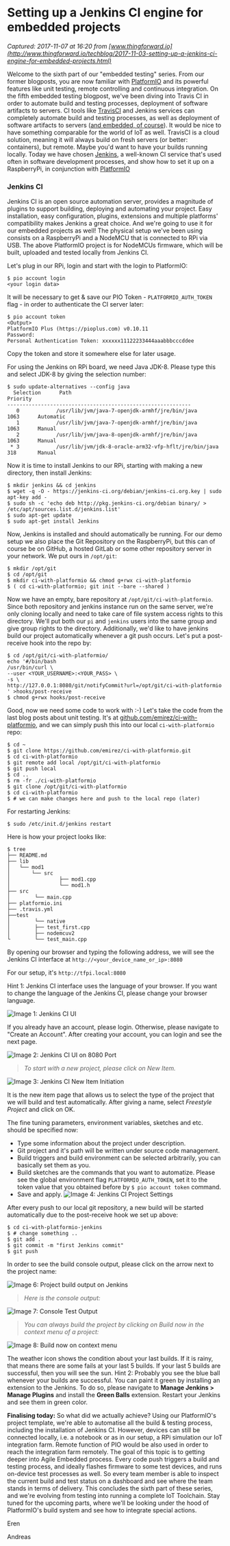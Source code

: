 # Setting up a Jenkins CI engine for embedded projects

_Captured: 2017-11-07 at 16:20 from [www.thingforward.io](http://www.thingforward.io/techblog/2017-11-03-setting-up-a-jenkins-ci-engine-for-embedded-projects.html)_

Welcome to the sixth part of our "embedded testing" series. From our former blogposts, you are now familiar with [PlatformIO](http://platformio.org) and its powerful features like unit testing, remote controlling and continuous integration. On the fifth embedded testing blogpost, we've been diving into Travis CI in order to automate build and testing processes, deployment of software artifacts to servers. CI tools like [TravisCI](https://travis-ci.org) and Jenkins services can completely automate build and testing processes, as well as deployment of software artifacts to servers ([and embedded, of course](http://www.thingforward.io/techblog/2017-09-18-embedded-testing-with-platformio-part-4-continuous-integration.html)). It would be nice to have something comparable for the world of IoT as well. TravisCI is a cloud solution, meaning it will always build on fresh servers (or better: containers), but remote. Maybe you'd want to have your builds running locally. Today we have chosen [Jenkins](https://jenkins.io/), a well-known CI service that's used often in software development processes, and show how to set it up on a RaspberryPi, in conjunction with [PlatformIO](http://platformio.org)

### Jenkins CI

Jenkins CI is an open source automation server, provides a magnitude of plugins to support building, deploying and automating your project. Easy installation, easy configuration, plugins, extensions and multiple platforms' compatibility makes Jenkins a great choice. And we're going to use it for our embedded projects as well! The physical setup we've been using consists on a RaspberryPi and a NodeMCU that is connected to RPi via USB. The above PlatformIO project is for NodeMCUs firmware, which will be built, uploaded and tested locally from Jenkins CI.

Let's plug in our RPi, login and start with the login to PlatformIO:
    
    
    $ pio account login
    <your login data>

It will be necessary to get & save our PIO Token - `PLATFORMIO_AUTH_TOKEN` flag - in order to authenticate the CI server later:
    
    
    $ pio account token
    <Output>
    PlatformIO Plus (https://pioplus.com) v0.10.11
    Password:
    Personal Authentication Token: xxxxxx11122233444aaabbbcccddee

Copy the token and store it somewhere else for later usage.

For using the Jenkins on RPi board, we need Java JDK-8. Please type this and select JDK-8 by giving the selection number:
    
    
    $ sudo update-alternatives --config java
      Selection      Path                                                   Priority
    ------------------------------------------------------------
       0            /usr/lib/jvm/java-7-openjdk-armhf/jre/bin/java          1063      Automatic
       1            /usr/lib/jvm/java-7-openjdk-armhf/jre/bin/java          1063      Manual
       2            /usr/lib/jvm/java-8-openjdk-armhf/jre/bin/java          1063      Manual
     * 3            /usr/lib/jvm/jdk-8-oracle-arm32-vfp-hflt/jre/bin/java   318       Manual

Now it is time to install Jenkins to our RPi, starting with making a new directory, then install Jenkins:
    
    
    $ mkdir jenkins && cd jenkins
    $ wget -q -O - https://jenkins-ci.org/debian/jenkins-ci.org.key | sudo apt-key add -
    $ sudo sh -c 'echo deb http://pkg.jenkins-ci.org/debian binary/ > /etc/apt/sources.list.d/jenkins.list'
    $ sudo apt-get update
    $ sudo apt-get install Jenkins

Now, Jenkins is installed and should automatically be running. For our demo setup we also place the Git Repository on the RaspberryPi, but this can of course be on GitHub, a hosted GitLab or some other repository server in your network. We put ours in `/opt/git`:
    
    
    $ mkdir /opt/git 
    $ cd /opt/git
    $ mkdir ci-with-platformio && chmod g+rwx ci-with-platformio
    $ ( cd ci-with-platformio; git init --bare --shared )

Now we have an empty, bare repository at `/opt/git/ci-with-platformio`. Since both repository and jenkins instance run on the same server, we're only cloning locally and need to take care of file system access rights to this directory. We'll put both our `pi` and `jenkins` users into the same group and give group rights to the directory. Additionally, we'd like to have jenkins build our project automatically whenever a git push occurs. Let's put a post-receive hook into the repo by:
    
    
    $ cd /opt/git/ci-with-platformio/
    echo '#/bin/bash
    /usr/bin/curl \
    --user <YOUR_USERNAME>:<YOUR_PASS> \ 
    -s \
    http://127.0.0.1:8080/git/notifyCommit?url=/opt/git/ci-with-platformio
    ' >hooks/post-receive
    $ chmod g+rwx hooks/post-receive

Good, now we need some code to work with :-) Let's take the code from the last blog posts about unit testing. It's at [github.com/emirez/ci-with-platformio](https://github.com/emirez/ci-with-platformio.git), and we can simply push this into our local `ci-with-platformio` repo:
    
    
    $ cd ~
    $ git clone https://github.com/emirez/ci-with-platformio.git
    $ cd ci-with-platformio
    $ git remote add local /opt/git/ci-with-platformio
    $ git push local
    $ cd ..
    $ rm -fr ./ci-with-platformio
    $ git clone /opt/git/ci-with-platformio
    $ cd ci-with-platformio
    $ # we can make changes here and push to the local repo (later)

For restarting Jenkins:
    
    
    $ sudo /etc/init.d/jenkins restart

Here is how your project looks like:
    
    
    $ tree
    ├── README.md
    ├── lib
    │   └── mod1
    │       └── src
    │                ├── mod1.cpp
    │                └── mod1.h
    ├── src
    │        └── main.cpp
    ├── platformio.ini
    ├── .travis.yml
    ├──test
    │        └── native
    │        ├── test_first.cpp
    │        ├── nodemcuv2
    └        └── test_main.cpp

By opening our browser and typing the following address, we will see the Jenkins CI interface at `http://<your_device_name_or_ip>:8080`

For our setup, it's `http://tfpi.local:8080`

Hint 1: Jenkins CI interface uses the language of your browser. If you want to change the language of the Jenkins CI, please change your browser language.

![Image 1: Jenkins CI UI](http://www.thingforward.io/fileadmin/user_upload/bp8/1.png)

If you already have an account, please login. Otherwise, please navigate to "Create an Account". After creating your account, you can login and see the next page.

![Image 2: Jenkins CI UI on 8080 Port](http://www.thingforward.io/fileadmin/user_upload/bp8/2.png)

> _To start with a new project, please click on New Item._

![Image 3: Jenkins CI New Item Initiation](http://www.thingforward.io/fileadmin/user_upload/bp8/3.png)

It is the new item page that allows us to select the type of the project that we will build and test automatically. After giving a name, select _Freestyle Project_ and click on OK.

The fine tuning parameters, environment variables, sketches and etc. should be specified now:

  * Type some information about the project under description.
  * Git project and it's path will be written under source code management.
  * Build triggers and build environment can be selected arbitrarily, you can basically set them as you.
  * Build sketches are the commands that you want to automatize. Please see the global environment flag `PLATFORMIO_AUTH_TOKEN`, set it to the token value that you obtained before by `$ pio account token` command.
  * Save and apply.
![Image 4: Jenkins CI Project Settings](http://www.thingforward.io/fileadmin/user_upload/bp8/4.png)

After every push to our local git repository, a new build will be started automatically due to the post-receive hook we set up above:
    
    
    $ cd ci-with-platformio-jenkins
    $ # change something ..
    $ git add .
    $ git commit -m "first Jenkins commit"
    $ git push

In order to see the build console output, please click on the arrow next to the project name:

![Image 6: Project build output on Jenkins](http://www.thingforward.io/fileadmin/user_upload/bp8/6.png)

> _Here is the console output:_

![Image 7: Console Test Output](http://www.thingforward.io/fileadmin/user_upload/bp8/7.png)

> _You can always build the project by clicking on Build now in the context menu of a project:_

![Image 8: Build now on context menu](http://www.thingforward.io/fileadmin/user_upload/bp8/8.png)

The weather icon shows the condition about your last builds. If it is rainy, that means there are some fails at your last 5 builds. If your last 5 builds are successful, then you will see the sun. Hint 2: Probably you see the blue ball whenever your builds are successful. You can paint it green by installing an extension to the Jenkins. To do so, please navigate to **Manage Jenkins > Manage Plugins** and install the **Green Balls** extension. Restart your Jenkins and see them in green color.

**Finalising today:** So what did we actually achieve? Using our PlatformIO's project template, we're able to automatise all the build & testing process, including the installation of Jenkins CI. However, devices can still be connected locally, i.e. a notebook or as in our setup, a RPi simulation our IoT integration farm. Remote function of PIO would be also used in order to reach the integration farm remotely. The goal of this topic is to getting deeper into Agile Embedded process. Every code push triggers a build and testing process, and ideally flashes firmware to some test devices, and runs on-device test processes as well. So every team member is able to inspect the current build and test status on a dashboard and see where the team stands in terms of delivery. This concludes the sixth part of these series, and we're evolving from testing into running a complete IoT Toolchain. Stay tuned for the upcoming parts, where we'll be looking under the hood of PlatformIO's build system and see how to integrate special actions.

Eren

Andreas
